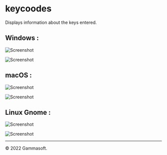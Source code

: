 # keycoodes

Displays information about the keys entered.

## Windows :

![Screenshot](../../docs/pictures/keycodes_w.png)

![Screenshot](../../docs/pictures/keycodes_wd.png)

## macOS :

![Screenshot](../../docs/pictures/keycodes_m.png)

![Screenshot](../../docs/pictures/keycodes_md.png)

## Linux Gnome :

![Screenshot](../../docs/pictures/keycodes_g.png)

![Screenshot](../../docs/pictures/keycodes_gd.png)

______________________________________________________________________________________________

© 2022 Gammasoft.
